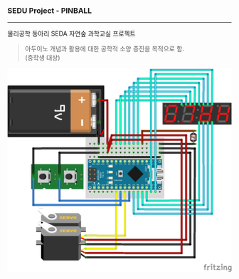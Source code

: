 ### SEDU Project -  PINBALL

---

물리공학 동아리 SEDA 자연숲 과학교실 프로젝트

> 아두이노 개념과 활용에 대한 공학적 소양 증진을 목적으로 함.  
> (중학생 대상)

<img src="/public/Sedu_Pinball_Circuit_IMG.png">

